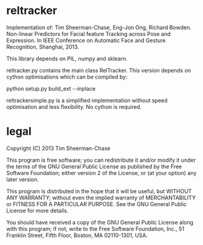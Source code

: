 reltracker
==========

Implementation of: Tim Sheerman-Chase, Eng-Jon Ong, Richard Bowden. Non-linear Predictors 
for Facial feature Tracking across Pose and Expression. In IEEE 
Conference on Automatic Face and Gesture Recognition, Shanghai, 2013.

This library depends on PIL, numpy and sklearn.

reltracker.py contains the main class RelTracker. This version depends on cython 
optimisations which can be compiled by:

 python setup.py build_ext --inplace

reltrackersimple.py is a simplified implementation without speed optimisation and 
less flexibility. No cython is required.

legal
=====

Copyright (C) 2013 Tim Sheerman-Chase

This program is free software; you can redistribute it and/or
modify it under the terms of the GNU General Public License
as published by the Free Software Foundation; either version 2
of the License, or (at your option) any later version.

This program is distributed in the hope that it will be useful,
but WITHOUT ANY WARRANTY; without even the implied warranty of
MERCHANTABILITY or FITNESS FOR A PARTICULAR PURPOSE.  See the
GNU General Public License for more details.

You should have received a copy of the GNU General Public License
along with this program; if not, write to the Free Software
Foundation, Inc., 51 Franklin Street, Fifth Floor, Boston, MA  02110-1301, USA.
